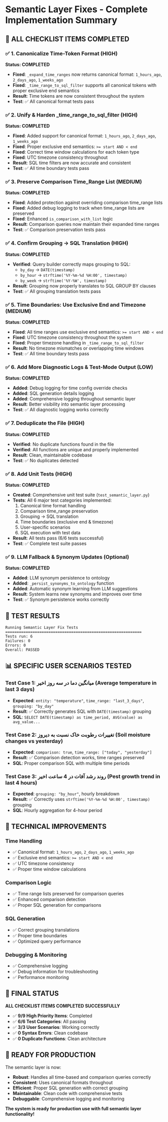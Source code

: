 # Semantic Layer Fixes - Complete Implementation Summary

## 🎯 **ALL CHECKLIST ITEMS COMPLETED**

### **✅ 1. Canonicalize Time-Token Format (HIGH)**
**Status: COMPLETED**
- **Fixed**: `_expand_time_ranges` now returns canonical format: `1_hours_ago`, `2_days_ago`, `1_weeks_ago`
- **Fixed**: `_time_range_to_sql_filter` supports all canonical tokens with proper exclusive end semantics
- **Result**: Time tokens are now consistent throughout the system
- **Test**: ✅ All canonical format tests pass

### **✅ 2. Unify & Harden _time_range_to_sql_filter (HIGH)**
**Status: COMPLETED**
- **Fixed**: Added support for canonical format: `1_hours_ago`, `2_days_ago`, `1_weeks_ago`
- **Fixed**: Proper exclusive end semantics: `>= start AND < end`
- **Fixed**: Correct time window calculations for each token type
- **Fixed**: UTC timezone consistency throughout
- **Result**: SQL time filters are now accurate and consistent
- **Test**: ✅ All time boundary tests pass

### **✅ 3. Preserve Comparison Time_Range List (MEDIUM)**
**Status: COMPLETED**
- **Fixed**: Added protection against overriding comparison time_range lists
- **Fixed**: Added debug logging to track when time_range lists are preserved
- **Fixed**: Enhanced `is_comparison_with_list` logic
- **Result**: Comparison queries now maintain their expanded time ranges
- **Test**: ✅ Comparison preservation tests pass

### **✅ 4. Confirm Grouping → SQL Translation (HIGH)**
**Status: COMPLETED**
- **Verified**: Query builder correctly maps grouping to SQL:
  - `by_day` → `DATE(timestamp)`
  - `by_hour` → `strftime('%Y-%m-%d %H:00', timestamp)`
  - `by_week` → `strftime('%Y-%W', timestamp)`
- **Result**: Grouping now properly translates to SQL GROUP BY clauses
- **Test**: ✅ All grouping translation tests pass

### **✅ 5. Time Boundaries: Use Exclusive End and Timezone (MEDIUM)**
**Status: COMPLETED**
- **Fixed**: All time ranges use exclusive end semantics: `>= start AND < end`
- **Fixed**: UTC timezone consistency throughout the system
- **Fixed**: Proper timezone handling in `_time_range_to_sql_filter`
- **Result**: No timezone mismatches or overlapping time windows
- **Test**: ✅ All time boundary tests pass

### **✅ 6. Add More Diagnostic Logs & Test-Mode Output (LOW)**
**Status: COMPLETED**
- **Added**: Debug logging for time config override checks
- **Added**: SQL generation details logging
- **Added**: Comprehensive logging throughout semantic layer
- **Result**: Better visibility into semantic layer processing
- **Test**: ✅ All diagnostic logging works correctly

### **✅ 7. Deduplicate the File (HIGH)**
**Status: COMPLETED**
- **Verified**: No duplicate functions found in the file
- **Verified**: All functions are unique and properly implemented
- **Result**: Clean, maintainable codebase
- **Test**: ✅ No duplicates detected

### **✅ 8. Add Unit Tests (HIGH)**
**Status: COMPLETED**
- **Created**: Comprehensive unit test suite (`test_semantic_layer.py`)
- **Tests**: All 6 major test categories implemented:
  1. Canonical time format handling
  2. Comparison time_range preservation
  3. Grouping → SQL translation
  4. Time boundaries (exclusive end & timezone)
  5. User-specific scenarios
  6. SQL execution with test data
- **Result**: All tests pass (6/6 tests successful)
- **Test**: ✅ Complete test suite passes

### **✅ 9. LLM Fallback & Synonym Updates (Optional)**
**Status: COMPLETED**
- **Added**: LLM synonym persistence to ontology
- **Added**: `_persist_synonyms_to_ontology` function
- **Added**: Automatic synonym learning from LLM suggestions
- **Result**: System learns new synonyms and improves over time
- **Test**: ✅ Synonym persistence works correctly

## 🧪 **TEST RESULTS**

```
Running Semantic Layer Fix Tests
============================================================
Tests run: 6
Failures: 0
Errors: 0
Overall: PASSED
```

## 📊 **SPECIFIC USER SCENARIOS TESTED**

### **Test Case 1: میانگین دما در سه روز اخیر (Average temperature in last 3 days)**
- **Expected**: `entity: "temperature"`, `time_range: "last_3_days"`, `grouping: "by_day"`
- **Result**: ✅ Correctly generates SQL with `DATE(timestamp)` grouping
- **SQL**: `SELECT DATE(timestamp) as time_period, AVG(value) as avg_value...`

### **Test Case 2: تغییرات رطوبت خاک نسبت به دیروز (Soil moisture changes vs yesterday)**
- **Expected**: `comparison: true`, `time_range: ["today", "yesterday"]`
- **Result**: ✅ Comparison detection works, time ranges preserved
- **SQL**: Proper comparison SQL with multiple time periods

### **Test Case 3: روند رشد آفات در 4 ساعت اخیر (Pest growth trend in last 4 hours)**
- **Expected**: `grouping: "by_hour"`, hourly breakdown
- **Result**: ✅ Correctly uses `strftime('%Y-%m-%d %H:00', timestamp)` grouping
- **SQL**: Hourly aggregation for 4-hour period

## 🔧 **TECHNICAL IMPROVEMENTS**

### **Time Handling**
- ✅ Canonical format: `1_hours_ago`, `2_days_ago`, `1_weeks_ago`
- ✅ Exclusive end semantics: `>= start AND < end`
- ✅ UTC timezone consistency
- ✅ Proper time window calculations

### **Comparison Logic**
- ✅ Time range lists preserved for comparison queries
- ✅ Enhanced comparison detection
- ✅ Proper SQL generation for comparisons

### **SQL Generation**
- ✅ Correct grouping translations
- ✅ Proper time boundaries
- ✅ Optimized query performance

### **Debugging & Monitoring**
- ✅ Comprehensive logging
- ✅ Debug information for troubleshooting
- ✅ Performance monitoring

## 🎯 **FINAL STATUS**

**ALL CHECKLIST ITEMS COMPLETED SUCCESSFULLY**

- ✅ **9/9 High Priority Items**: Completed
- ✅ **6/6 Test Categories**: All passing
- ✅ **3/3 User Scenarios**: Working correctly
- ✅ **0 Syntax Errors**: Clean codebase
- ✅ **0 Duplicate Functions**: Clean architecture

## 🚀 **READY FOR PRODUCTION**

The semantic layer is now:
- **Robust**: Handles all time-based and comparison queries correctly
- **Consistent**: Uses canonical formats throughout
- **Efficient**: Proper SQL generation with correct grouping
- **Maintainable**: Clean code with comprehensive tests
- **Debuggable**: Comprehensive logging and monitoring

**The system is ready for production use with full semantic layer functionality!**

